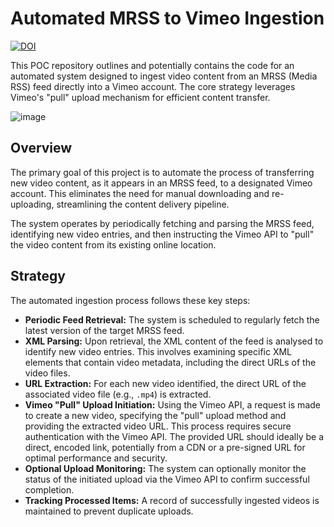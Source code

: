 # Automated MRSS to Vimeo Ingestion

[![DOI](https://zenodo.org/badge/DOI/10.5281/zenodo.15276505.svg)](https://doi.org/10.5281/zenodo.15276505)

This POC repository outlines and potentially contains the code for an automated system designed to ingest video content from an MRSS (Media RSS) feed directly into a Vimeo account. The core strategy leverages Vimeo's "pull" upload mechanism for efficient content transfer.

![image](https://github.com/user-attachments/assets/620fa64b-93c0-4eb7-b1fc-05e0a91c88b6)


## Overview

The primary goal of this project is to automate the process of transferring new video content, as it appears in an MRSS feed, to a designated Vimeo account. This eliminates the need for manual downloading and re-uploading, streamlining the content delivery pipeline.

The system operates by periodically fetching and parsing the MRSS feed, identifying new video entries, and then instructing the Vimeo API to "pull" the video content from its existing online location.

## Strategy

The automated ingestion process follows these key steps:

*  **Periodic Feed Retrieval:** The system is scheduled to regularly fetch the latest version of the target MRSS feed.
*  **XML Parsing:** Upon retrieval, the XML content of the feed is analysed to identify new video entries. This involves examining specific XML elements that contain video metadata, including the direct URLs of the video files.
*  **URL Extraction:** For each new video identified, the direct URL of the associated video file (e.g., `.mp4`) is extracted.
*  **Vimeo "Pull" Upload Initiation:** Using the Vimeo API, a request is made to create a new video, specifying the "pull" upload method and providing the extracted video URL. This process requires secure authentication with the Vimeo API. The provided URL should ideally be a direct, encoded link, potentially from a CDN or a pre-signed URL for optimal performance and security.
*  **Optional Upload Monitoring:** The system can optionally monitor the status of the initiated upload via the Vimeo API to confirm successful completion.
*  **Tracking Processed Items:** A record of successfully ingested videos is maintained to prevent duplicate uploads.


